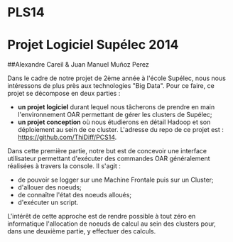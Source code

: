 PLS14
=====
Projet Logiciel Supélec 2014
==============================
##Alexandre Careil &amp; Juan Manuel Muñoz Perez

Dans le cadre de notre projet de 2ème année à l'école Supélec, nous nous intéressons de plus près aux technologies "Big Data". Pour ce faire, ce projet se décompose en deux parties :

- **un projet logiciel** durant lequel nous tâcherons de prendre en main l'environnement OAR permettant de gérer les clusters de Supélec;
- **un projet conception** où nous étudierons en détail Hadoop et son déploiement au sein de ce cluster. L'adresse du repo de ce projet est : https://github.com/ThiDiff/PCS14.

Dans cette première partie, notre but est de concevoir une interface utilisateur permettant d'exécuter des commandes OAR généralement réalisées à travers la console. Il s'agit :

- de pouvoir se logger sur une Machine Frontale puis sur un Cluster;
- d'allouer des noeuds;
- de connaître l'état des noeuds alloués;
- d'exécuter un script.

L'intérêt de cette approche est de rendre possible à tout zéro en informatique l'allocation de noeuds de calcul au sein des clusters pour, dans une deuxième partie, y effectuer des calculs.
